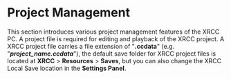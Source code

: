 # Project Management

This section introduces various project management features of the XRCC PC. A project file is required for editing and playback of the XRCC project. A XRCC project file carries a file extension of "**.ccdata**" (e.g. "***project_name.ccdata***"), the default save folder for XRCC project files is located at **XRCC** > **Resources** > **Saves**, but you can also change the XRCC Local Save location in the **Settings Panel**.